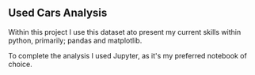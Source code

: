 ## Used Cars Analysis

Within this project I use this dataset ato present my current skills within python, primarily; pandas and matplotlib.

To complete the analysis I used Jupyter, as it's my preferred notebook of choice.
